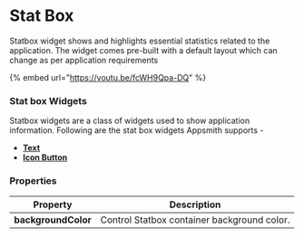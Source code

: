 # Stat Box

Statbox widget shows and highlights essential statistics related to the application. The widget comes pre-built with a default layout which can change as per application requirements

{% embed url="https://youtu.be/fcWH9Qpa-DQ" %}

### Stat box Widgets

Statbox widgets are a class of widgets used to show application information. Following are the stat box widgets Appsmith supports -

* ****[**Text**](text.md)****
* ****[**Icon Button**](icon-button.md)****

### Properties

| Property            | Description                                 |
| ------------------- | ------------------------------------------- |
| **backgroundColor** | Control Statbox container background color. |
